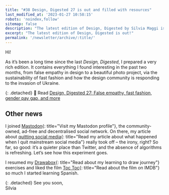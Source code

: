 ```yaml
---
title: "#38 Design, Digested 27 is out and filled with resources"
last_modified_at: '2023-01-27 10:58:15'
robots: 'noindex,follow'
sitemap: false
description: "The latest edition of Design, Digested by Silvia Maggi is out!"
excerpt: "The latest edition of Design, Digested is out!"
permalink: '/newsletter/archive/:title/'
---
```

Hi!

As it’s been a long time since the last _Design, Digested_, I prepared a very rich edition. It contains everything I found interesting in the past two months, from false empathy in design to a beautiful photo project, via the sustainability of fast fashion and how the design community is responding to the invasion of Ukraine.

{: .detached}
🔗 Read <a href="https://silviamaggidesign.com/design-digested/design-digested-27/">Design, Digested 27: False empathy, fast fashion, gender pay gap, and more</a>

## Other news

I joined [Mastodon](https://indieweb.social/web/@silviamaggi){: title="Visit my Mastodon profile"}, the community-owned, ad-free and decentralised social network. On there, my article about [quitting social media](https://silviamaggidesign.com/personal/life-off-social-media/){: title="Read my article about what happened when I quit mainstream social media"} really took off – the irony, right? So far, so good: it’s a quieter place than Twitter, and the absence of algorithms is refreshing. Let’s see how this experiment goes.

I resumed my [Drawabox](https://silviamaggidesign.com/drawing/learning-to-draw/){: title="Read about my learning to draw journey"} exercises and liked the film [Toc Toc](https://www.imdb.com/title/tt6060156/){: title="Read about the film on IMDB"} so much I started learning Spanish.

{: .detached}
See you soon,  
Silvia